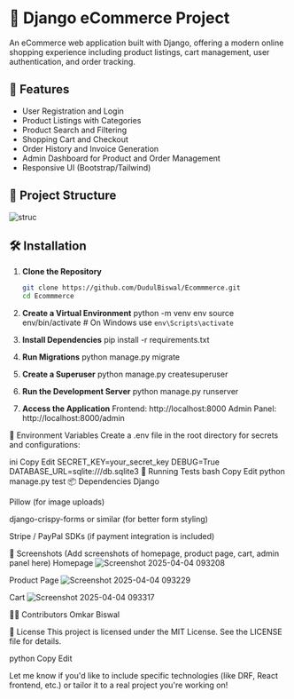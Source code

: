 # 🛒 Django eCommerce Project

An eCommerce web application built with Django, offering a modern online shopping experience including product listings, cart management, user authentication, and order tracking.

## 🚀 Features

- User Registration and Login
- Product Listings with Categories
- Product Search and Filtering
- Shopping Cart and Checkout
- Order History and Invoice Generation
- Admin Dashboard for Product and Order Management
- Responsive UI (Bootstrap/Tailwind)

## 📁 Project Structure
![struc](https://github.com/user-attachments/assets/e82ccaf3-7a49-4e41-b7f2-d2a43f7bb7b4)

## 🛠️ Installation

1. **Clone the Repository**
   ```bash
   git clone https://github.com/DudulBiswal/Ecommmerce.git
   cd Ecommmerce
   
2. **Create a Virtual Environment**
   python -m venv env
   source env/bin/activate  # On Windows use `env\Scripts\activate`
   
4. **Install Dependencies**
   pip install -r requirements.txt
   
5. **Run Migrations**
  python manage.py migrate

6. **Create a Superuser**
   python manage.py createsuperuser

7. **Run the Development Server**
   python manage.py runserver

8. **Access the Application**
   Frontend: http://localhost:8000
   Admin Panel: http://localhost:8000/admin

🔐 Environment Variables
Create a .env file in the root directory for secrets and configurations:

ini
Copy
Edit
SECRET_KEY=your_secret_key
DEBUG=True
DATABASE_URL=sqlite:///db.sqlite3
🧪 Running Tests
bash
Copy
Edit
python manage.py test
📦 Dependencies
Django

Pillow (for image uploads)

django-crispy-forms or similar (for better form styling)

Stripe / PayPal SDKs (if payment integration is included)

📸 Screenshots
(Add screenshots of homepage, product page, cart, admin panel here)
Homepage
![Screenshot 2025-04-04 093208](https://github.com/user-attachments/assets/b13baf3f-679c-4f12-8318-2766fc6c0933)

Product Page
![Screenshot 2025-04-04 093229](https://github.com/user-attachments/assets/5f641076-e17a-4f16-bfc9-d17934ecc9e5)

Cart
![Screenshot 2025-04-04 093317](https://github.com/user-attachments/assets/b5d48111-b349-4d59-96c3-e8c156241998)



👨‍💻 Contributors
Omkar Biswal


📄 License
This project is licensed under the MIT License. See the LICENSE file for details.

python
Copy
Edit

Let me know if you'd like to include specific technologies (like DRF, React frontend, etc.) or tailor it to a real project you're working on!









